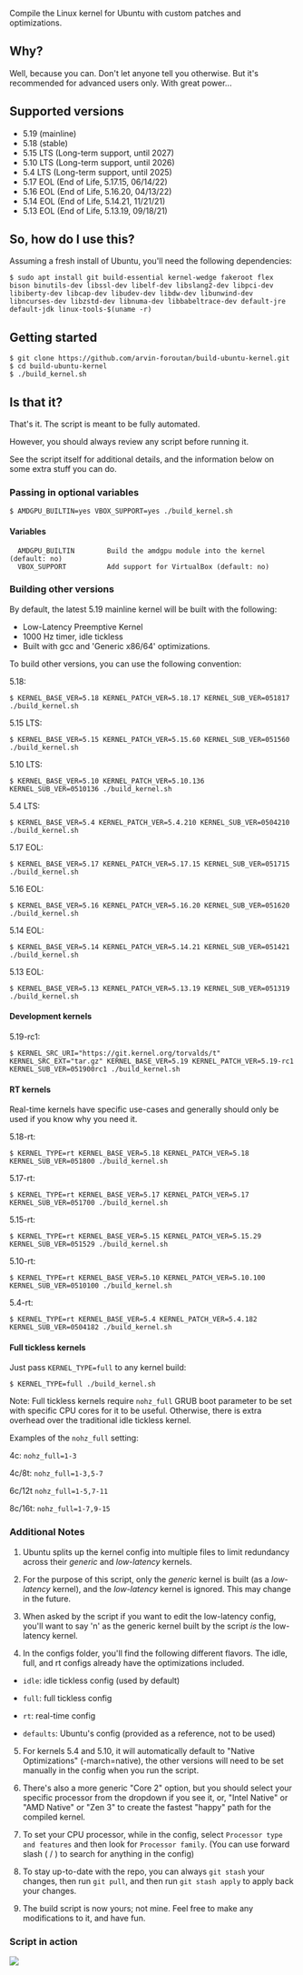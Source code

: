 Compile the Linux kernel for Ubuntu with custom patches and optimizations.

## Why?

Well, because you can. Don't let anyone tell you otherwise. But it's recommended for advanced users only. With great power...

## Supported versions

- 5.19 (mainline)
- 5.18 (stable)
- 5.15 LTS (Long-term support, until 2027)
- 5.10 LTS (Long-term support, until 2026)
- 5.4 LTS (Long-term support, until 2025)
- 5.17 EOL (End of Life, 5.17.15, 06/14/22)
- 5.16 EOL (End of Life, 5.16.20, 04/13/22)
- 5.14 EOL (End of Life, 5.14.21, 11/21/21)
- 5.13 EOL (End of Life, 5.13.19, 09/18/21)

## So, how do I use this?

Assuming a fresh install of Ubuntu, you'll need the following dependencies:

```console
$ sudo apt install git build-essential kernel-wedge fakeroot flex bison binutils-dev libssl-dev libelf-dev libslang2-dev libpci-dev libiberty-dev libcap-dev libudev-dev libdw-dev libunwind-dev libncurses-dev libzstd-dev libnuma-dev libbabeltrace-dev default-jre default-jdk linux-tools-$(uname -r)

```

## Getting started

```console
$ git clone https://github.com/arvin-foroutan/build-ubuntu-kernel.git
$ cd build-ubuntu-kernel
$ ./build_kernel.sh
```

## Is that it?

That's it. The script is meant to be fully automated.

However, you should always review any script before running it.

See the script itself for additional details, and the information below on some extra stuff you can do.

### Passing in optional variables

```console
$ AMDGPU_BUILTIN=yes VBOX_SUPPORT=yes ./build_kernel.sh
```

#### Variables

```console
  AMDGPU_BUILTIN		Build the amdgpu module into the kernel (default: no)
  VBOX_SUPPORT			Add support for VirtualBox (default: no)
```

### Building other versions

By default, the latest 5.19 mainline kernel will be built with the following:

- Low-Latency Preemptive Kernel
- 1000 Hz timer, idle tickless
- Built with gcc and 'Generic x86/64' optimizations.

To build other versions, you can use the following convention:

5.18:

```console
$ KERNEL_BASE_VER=5.18 KERNEL_PATCH_VER=5.18.17 KERNEL_SUB_VER=051817 ./build_kernel.sh
```

5.15 LTS:

```console
$ KERNEL_BASE_VER=5.15 KERNEL_PATCH_VER=5.15.60 KERNEL_SUB_VER=051560 ./build_kernel.sh
```

5.10 LTS:

```console
$ KERNEL_BASE_VER=5.10 KERNEL_PATCH_VER=5.10.136 KERNEL_SUB_VER=0510136 ./build_kernel.sh
```

5.4 LTS:

```console
$ KERNEL_BASE_VER=5.4 KERNEL_PATCH_VER=5.4.210 KERNEL_SUB_VER=0504210 ./build_kernel.sh

```

5.17 EOL:

```console
$ KERNEL_BASE_VER=5.17 KERNEL_PATCH_VER=5.17.15 KERNEL_SUB_VER=051715 ./build_kernel.sh
```

5.16 EOL:

```console
$ KERNEL_BASE_VER=5.16 KERNEL_PATCH_VER=5.16.20 KERNEL_SUB_VER=051620 ./build_kernel.sh
```

5.14 EOL:

```console
$ KERNEL_BASE_VER=5.14 KERNEL_PATCH_VER=5.14.21 KERNEL_SUB_VER=051421 ./build_kernel.sh
```

5.13 EOL:

```console
$ KERNEL_BASE_VER=5.13 KERNEL_PATCH_VER=5.13.19 KERNEL_SUB_VER=051319 ./build_kernel.sh
```

#### Development kernels

5.19-rc1:

```console
$ KERNEL_SRC_URI="https://git.kernel.org/torvalds/t" KERNEL_SRC_EXT="tar.gz" KERNEL_BASE_VER=5.19 KERNEL_PATCH_VER=5.19-rc1 KERNEL_SUB_VER=051900rc1 ./build_kernel.sh
```

#### RT kernels

Real-time kernels have specific use-cases and generally should only be used if you know why you need it.

5.18-rt:

```console
$ KERNEL_TYPE=rt KERNEL_BASE_VER=5.18 KERNEL_PATCH_VER=5.18 KERNEL_SUB_VER=051800 ./build_kernel.sh
```

5.17-rt:

```console
$ KERNEL_TYPE=rt KERNEL_BASE_VER=5.17 KERNEL_PATCH_VER=5.17 KERNEL_SUB_VER=051700 ./build_kernel.sh
```

5.15-rt:

```console
$ KERNEL_TYPE=rt KERNEL_BASE_VER=5.15 KERNEL_PATCH_VER=5.15.29 KERNEL_SUB_VER=051529 ./build_kernel.sh
```

5.10-rt:

```console
$ KERNEL_TYPE=rt KERNEL_BASE_VER=5.10 KERNEL_PATCH_VER=5.10.100 KERNEL_SUB_VER=0510100 ./build_kernel.sh
```

5.4-rt:

```console
$ KERNEL_TYPE=rt KERNEL_BASE_VER=5.4 KERNEL_PATCH_VER=5.4.182 KERNEL_SUB_VER=0504182 ./build_kernel.sh
```

#### Full tickless kernels

Just pass `KERNEL_TYPE=full` to any kernel build:

```console
$ KERNEL_TYPE=full ./build_kernel.sh
```

Note: Full tickless kernels require `nohz_full` GRUB boot parameter to be set with specific CPU cores for it to be useful. Otherwise, there is extra overhead over the traditional idle tickless kernel. 

Examples of the `nohz_full` setting:

4c: `nohz_full=1-3`

4c/8t: `nohz_full=1-3,5-7`

6c/12t `nohz_full=1-5,7-11`

8c/16t: `nohz_full=1-7,9-15`

### Additional Notes

1. Ubuntu splits up the kernel config into multiple files to limit redundancy across their *generic* and *low-latency* kernels.

2. For the purpose of this script, only the *generic* kernel is built (as a *low-latency* kernel), and the *low-latency* kernel is ignored. This may change in the future.

3. When asked by the script if you want to edit the low-latency config, you'll want to say 'n' as the generic kernel built by the script *is* the low-latency kernel.

4. In the configs folder, you'll find the following different flavors. The idle, full, and rt configs already have the optimizations included.

 - `idle`: idle tickless config (used by default)

 - `full`: full tickless config

 - `rt`: real-time config
 
 - `defaults`: Ubuntu's config (provided as a reference, not to be used)
 
5. For kernels 5.4 and 5.10, it will automatically default to "Native Optimizations" (-march=native), the other versions will need to be set manually in the config when you run the script. 

6. There's also a more generic "Core 2" option, but you should select your specific processor from the dropdown if you see it, or, "Intel Native" or "AMD Native" or "Zen 3" to create the fastest "happy" path for the compiled kernel.

7. To set your CPU processor, while in the config, select `Processor type and features` and then look for `Processor family`. (You can use forward slash ( / ) to search for anything in the config)

8. To stay up-to-date with the repo, you can always `git stash` your changes, then run `git pull`, and then run `git stash apply` to apply back your changes.

9. The build script is now yours; not mine. Feel free to make any modifications to it, and have fun.

### Script in action

![](https://i.imgur.com/1ByFhHi.gif)
